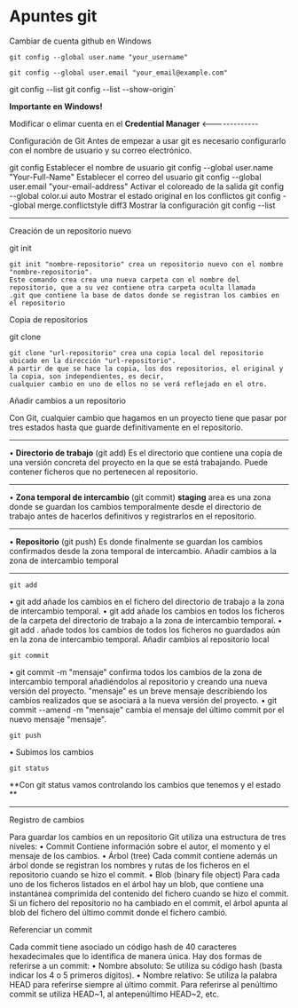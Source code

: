 # Apuntes git

Cambiar de cuenta github en Windows

`git config --global user.name "your_username"`	

`git config --global user.email "your_email@example.com"`

git config --list
git config --list --show-origin`

**Importante en Windows!**

Modificar o elimar cuenta en el **Credential Manager**  <-------------

Configuración de Git
Antes de empezar a usar git es necesario configurarlo con el nombre de usuario y su correo electrónico.

git config
Establecer el nombre de usuario
git config --global user.name "Your-Full-Name"
Establecer el correo del usuario
git config --global user.email "your-email-address"
Activar el coloreado de la salida
git config --global color.ui auto
Mostrar el estado original en los conflictos
git config --global merge.conflictstyle diff3
Mostrar la configuración
git config --list

________________________________________

Creación de un repositorio nuevo

git init

    git init "nombre-repositorio" crea un repositorio nuevo con el nombre "nombre-repositorio".
    Este comando crea crea una nueva carpeta con el nombre del repositorio, que a su vez contiene otra carpeta oculta llamada 
	.git que contiene la base de datos donde se registran los cambios en el repositorio
            
Copia de repositorios

git clone

	git clone "url-repositorio" crea una copia local del repositorio ubicado en la dirección "url-repositorio".
	A partir de que se hace la copia, los dos repositorios, el original y la copia, son independientes, es decir, 
	cualquier cambio en uno de ellos no se verá reflejado en el otro.
        
Añadir cambios a un repositorio

Con Git, cualquier cambio que hagamos en un proyecto tiene que pasar por tres estados hasta que guarde definitivamente en el repositorio.
________________________________________
•	**Directorio de trabajo** (git add) Es el directorio que contiene una copia de una versión concreta del proyecto en la que se está trabajando. Puede contener ficheros que no pertenecen al repositorio.
________________________________________
•	**Zona temporal de intercambio** (git commit) **staging** area  es una zona donde se guardan los cambios temporalmente desde el directorio de trabajo antes de hacerlos definitivos y registrarlos en el repositorio.
________________________________________
•	**Repositorio** (git push) Es donde finalmente se guardan los cambios confirmados desde la zona temporal de intercambio.
Añadir cambios a la zona de intercambio temporal
________________________________________

`git add`

•	git add <fichero> añade los cambios en el fichero <fichero> del directorio de trabajo a la zona de intercambio temporal.
•	git add <carpeta> añade los cambios en todos los ficheros de la carpeta <carpeta> del directorio de trabajo a la zona de intercambio temporal.
•	git add . añade todos los cambios de todos los ficheros no guardados aún en la zona de intercambio temporal.
Añadir cambios al repositorio local

`git commit`

•	git commit -m "mensaje" confirma todos los cambios de la zona de intercambio temporal añadiéndolos al repositorio y creando una nueva versión del proyecto. "mensaje" es un breve mensaje describiendo los cambios realizados que se asociará a la nueva versión del proyecto.
•	git commit --amend -m "mensaje" cambia el mensaje del último commit por el nuevo mensaje "mensaje".

`git push`

•	Subimos los cambios

`git status`

**Con git status vamos controlando los cambios que tenemos y el estado ** 
________________________________________

Registro de cambios

Para guardar los cambios en un repositorio Git utiliza una estructura de tres niveles:
•	Commit Contiene información sobre el autor, el momento y el mensaje de los cambios.
•	Árbol (tree) Cada commit contiene además un árbol donde se registran los nombres y rutas de los ficheros en el repositorio cuando se hizo el commit.
•	Blob (binary file object) Para cada uno de los ficheros listados en el árbol hay un blob, que contiene una instantánea comprimida del contenido del fichero cuando se hizo el commit.
Si un fichero del repositorio no ha cambiado en el commit, el árbol apunta al blob del fichero del último commit donde el fichero cambió.

Referenciar un commit

Cada commit tiene asociado un código hash de 40 caracteres hexadecimales que lo identifica de manera única. Hay dos formas de referirse a un commit:
•	Nombre absoluto: Se utiliza su código hash (basta indicar los 4 o 5 primeros dígitos).
•	Nombre relativo: Se utiliza la palabra HEAD para referirse siempre al último commit. Para referirse al penúltimo commit se utiliza HEAD~1, al antepenúltimo HEAD~2, etc.
